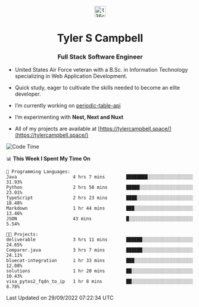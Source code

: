 <p align="center">
<a href="https://www.linkedin.com/in/t36campbell" target="blank"><img align="center" src="https://ik.imagekit.io/t36campbell/Portfolio/linkedin.png.original_m8bbGgPh6.png" alt="t36campbell" height="30" width="30" /></a>
</p>
<h1 align="center">Tyler S Campbell</h1>
<h3 align="center">Full Stack Software Engineer</h3>

* United States Air Force veteran with a B.Sc. in Information Technology specializing in Web Application Development. 

* Quick study, eager to cultivate the skills needed to become an elite developer.

* I’m currently working on [periodic-table-api](https://github.com/t36campbell/periodic-table-api)

* I’m experimenting with **Nest, Next and Nuxt**

* All of my projects are available at [https://tylercampbell.space/](https://tylercampbell.space/)

<!--START_SECTION:waka-->
![Code Time](http://img.shields.io/badge/Code%20Time-1%2C827%20hrs%2043%20mins-blue)

📊 **This Week I Spent My Time On** 

```text
💬 Programming Languages: 
Java                     4 hrs 7 mins        ████████░░░░░░░░░░░░░░░░░   31.93% 
Python                   2 hrs 58 mins       █████░░░░░░░░░░░░░░░░░░░░   23.01% 
TypeScript               2 hrs 23 mins       ████░░░░░░░░░░░░░░░░░░░░░   18.48% 
Markdown                 1 hr 44 mins        ███░░░░░░░░░░░░░░░░░░░░░░   13.46% 
JSON                     43 mins             █░░░░░░░░░░░░░░░░░░░░░░░░   5.54%

🐱‍💻 Projects: 
deliverable              3 hrs 11 mins       ██████░░░░░░░░░░░░░░░░░░░   24.65% 
Comparer.java            3 hrs 7 mins        ██████░░░░░░░░░░░░░░░░░░░   24.11% 
bluecat-integration      1 hr 33 mins        ███░░░░░░░░░░░░░░░░░░░░░░   12.08% 
solutions                1 hr 20 mins        ██░░░░░░░░░░░░░░░░░░░░░░░   10.43% 
visa_pytos2_fqdn_to_ip   1 hr 8 mins         ██░░░░░░░░░░░░░░░░░░░░░░░   8.78%

```


 Last Updated on 29/09/2022 07:22:34 UTC
<!--END_SECTION:waka-->
